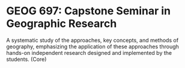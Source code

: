 # GEOG 697: Capstone Seminar in Geographic Research

A systematic study of the approaches, key concepts, and methods of geography, emphasizing the application of these approaches through hands-on independent research designed and implemented by the students. (Core)